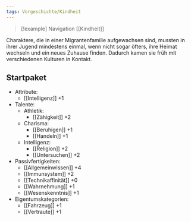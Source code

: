 ```yaml
---
tags: Vorgeschichte/Kindheit
---
```

> [!example] Navigation 
>  [[Kindheit]]

Charaktere, die in einer Migrantenfamilie aufgewachsen sind, mussten in ihrer Jugend mindestens einmal, wenn nicht sogar öfters, ihre Heimat wechseln und ein neues Zuhause finden. Dadurch kamen sie früh mit verschiedenen Kulturen in Kontakt.


## Startpaket
- Attribute:
	- [[Intelligenz]] +1
- Talente:
	- Athletik:
		- [[Zähigkeit]] +2
	- Charisma:
		- [[Beruhigen]] +1
		- [[Handeln]] +1
	- Intelligenz:
		- [[Religion]] +2
		- [[Untersuchen]] +2
- Passivfertigkeiten:
	- [[Allgemeinwissen]] +4
	- [[Immunsystem]] +2
	- [[Technikaffinität]] +0
	- [[Wahrnehmung]] +1
	- [[Wesenskenntnis]] +1
- Eigentumskategorien:
	- [[Fahrzeug]] +1
	- [[Vertraute]] +1